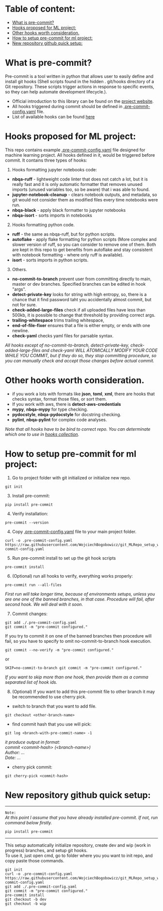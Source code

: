 # Table of content:

- [What is pre-commit?](#what-is-pre-commit-)
- [Hooks proposed for ML project:](#hooks-proposed-for-ml-project-)
- [Other hooks worth consideration.](#other-hooks-worth-consideration)
- [How to setup pre-commit for ml project:](#how-to-setup-pre-commit-for-ml-project-)
- [New repository github quick setup:](#new-repository-github-quick-setup-)


# What is pre-commit?
Pre-commit is a tool written in python that allows user to easily define and install git hooks (Shell scripts found in the hidden . git/hooks directory of a Git repository. These scripts trigger actions in response to specific events, so they can help automate development lifecycle.).  
- Official introduction to this library can be found on the [project website](https://pre-commit.com/).  
- All hooks triggered during commit should be defined in [.pre-commit-config.yaml](.pre-commit-config.yaml) file.
- List of available hooks can be found [here](https://pre-commit.com/hooks.html)


# Hooks proposed for ML project:
This repo contains example [.pre-commit-config.yaml](.pre-commit-config.yaml) file designed for machine learning project. All hooks defined in it, would be triggered before commit. It contains three types of hooks:
1. Hooks formatting jupyter notebooks code:
- **nbqa-ruff** - lightweight code linter that does not catch a lot, but it is really fast and it is only automatic formatter that removes unused imports (unused variables too, so be aware) that i was able to found.
- **jupyter-notebook-cleanup** - clears notebook outputs, and metadata, so git would not consider them as modified files every time notebooks were run.
- **nbqa-black** - apply black formatter to jupyter notebooks
- **nbqa-isort** - sorts imports in notebooks 
2. Hooks formatting python code.
- **ruff** - the same as nbqa-ruff, but for python scripts. 
- **autoflake** - apply flake formatting for python scripts (More complex and slower version of ruff, so you can consider to remove one of them. Both are kept in this repo to get benefits from autoflake and stay consistent with notebook formatting - where only ruff is available).
- **isort** - sorts imports in python scripts.
3. Others.
- **no-commit-to-branch** prevent user from committing directly to main, master or dev branches. Specified branches can be edited in hook "args".
-  **detect-private-key** looks for string with high entropy, so, there is a chance that it find password taht you accidentally almost commit, but not for sure.
- **check-added-large-files** check if all uploaded files have less than 500kb, it is possible to change that threshold by providing correct args.
- **trailing-whitespace**  trims trailing whitespace,
- **end-of-file-fixer** ensures that a file is either empty, or ends with one newline.
- **check-yaml** checks yaml files for parsable syntax.  

*All hooks except of no-commit-to-branch, detect-private-key, check-added-large-files and check-yaml WILL ATOMICALLY MODIFY YOUR CODE WHILE YOU COMMIT, but if they do so, they stop committing procedure, so you can manually check and accept those changes before actual commit.* 

# Other hooks worth consideration.
* if you work a lots with formats like **json**, **toml**, **xml**, there are hooks that checks syntax, format those files, or sort them.
* If you work with aws, there is **detect-aws-credentials**
* **mypy**, **nbqa-mypy** for type checking.
* **pydocstyle**, **nbqa-pydocstyle** for docstring checking.
* **pylint**, **nbqa-pylint** for complex code analyses.

*Note that all hooks have to be bind to correct repo. You can determinate which one to use in [hooks collection](https://pre-commit.com/hooks.html).*

# How to setup pre-commit for ml project:

1. Go to project folder with git initialized or initialize new repo.
```console
git init
```
3. Install pre-commit:
```console
pip install pre-commit
```
4. Verify installation:
```console
pre-commit --version
```
4. Copy [.pre-commit-config.yaml](.pre-commit-config.yaml) file to your main project folder.
```console
curl -o .pre-commit-config.yaml https://raw.githubusercontent.com/WojciechBogobowicz/git_MLRepo_setup_with_precommit/master/.pre-commit-config.yaml
```
5. Run pre-commit install to set up the git hook scripts
```console
pre-commit install
```
6. (Optional) run all hooks to verify, everything works properly:
```console
pre-commit run --all-files
```
*First run will take longer time, because of environments setups, unless you are one one of the banned branches, in that case. Procedure will fail, after second hook. We will deal with it soon.*

7. Commit changes:
```console
git add ./.pre-commit-config.yaml
git commit -m "pre-commit configured."
```
If you try to commit it on one of the banned branches then procedure will fail, so you have to specify to omit no-commit-to-branch hook execution.
```console
git commit --no-verify -m "pre-commit configured."
```
or
```console
SKIP=no-commit-to-branch git commit -m "pre-commit configured."
```
*If you want to skip more than one hook, then provide them as a comma separated list of hook ids.*

8. (Optional) If you want to add this pre-commit file to other branch it may be recommended to use cherry pick.
- switch to branch that you want to add file.
```console
git checkout <other-branch-name>
```  
-  find commit hash that you use will pick:
```console
git log <branch-with-pre-commit-name> -1
```
*it produce output in format:  
commit \<commit-hash\> (\<branch-name\>)  
Author: ...  
Date: ...*  
- cherry pick commit:
```console
git cherry-pick <commit-hash>
```

# New repository github quick setup:
----
`Note:`   
*At this point I assume that you have already installed pre-commit. If not, run command below firstly.*
```
pip install pre-commit
```
----
This setup automatically initialize repository, create dev and wip (work in progress) branches, and setup git hooks.  
To use it, just open cmd, go to folder where you you want to init repo, and copy paste those commands.
```console
git init
curl -o .pre-commit-config.yaml https://raw.githubusercontent.com/WojciechBogobowicz/git_MLRepo_setup_with_precommit/master/.pre-commit-config.yaml
git add ./.pre-commit-config.yaml
git commit -m "pre-commit configured."
pre-commit install
git checkout -b dev
git checkout -b wip

```